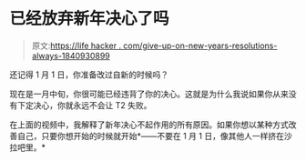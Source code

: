 # 已经放弃新年决心了吗

> 原文:[https://life hacker . com/give-up-on-new-years-resolutions-always-1840930899](https://lifehacker.com/give-up-on-new-years-resolutions-already-1840930899)

还记得 1 月 1 日，你准备改过自新的时候吗？

现在是一月中旬，你很可能已经违背了你的决心。这就是为什么我说如果你从来没有下定决心，你就永远不会让 T2 失败。

在上面的视频中，我解释了新年决心不起作用的所有原因。如果你想以某种方式改善自己，只要你想开始的时候就开始*——不要在 1 月 1 日，像其他人一样挤在沙拉吧里。*
